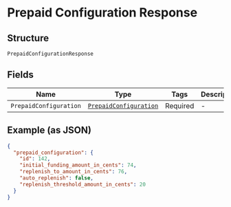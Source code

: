 
# Prepaid Configuration Response

## Structure

`PrepaidConfigurationResponse`

## Fields

| Name | Type | Tags | Description |
|  --- | --- | --- | --- |
| `PrepaidConfiguration` | [`PrepaidConfiguration`](../../doc/models/prepaid-configuration.md) | Required | - |

## Example (as JSON)

```json
{
  "prepaid_configuration": {
    "id": 142,
    "initial_funding_amount_in_cents": 74,
    "replenish_to_amount_in_cents": 76,
    "auto_replenish": false,
    "replenish_threshold_amount_in_cents": 20
  }
}
```

